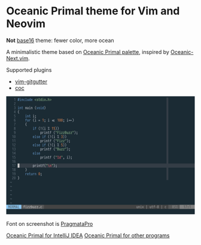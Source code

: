 # Oceanic Primal theme for Vim and Neovim

**Not** [base16](http://chriskempson.com/projects/base16/) theme: fewer color, more ocean

A minimalistic theme based on [Oceanic Primal palette](https://github.com/oceanic-primal/palette), inspired by [Oceanic-Next.vim](https://github.com/mhartington/oceanic-next).

Supported plugins

-   [vim-gitgutter](https://github.com/airblade/vim-gitgutter)
-   [coc](https://github.com/neoclide/coc.nvim)

![Screenshot](screenshot.png)

Font on screenshot is [PragmataPro](https://fsd.it/shop/fonts/pragmatapro/)

[Oceanic Primal for IntelliJ IDEA](https://github.com/barlog-m/oceanic-primal-idea)
[Oceanic Primal for other programs](https://github.com/barlog-m/oceanic-primal)
